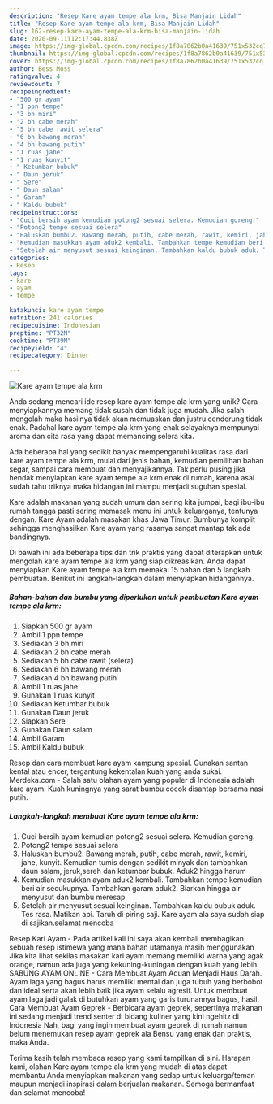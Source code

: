 ```yaml
---
description: "Resep Kare ayam tempe ala krm, Bisa Manjain Lidah"
title: "Resep Kare ayam tempe ala krm, Bisa Manjain Lidah"
slug: 162-resep-kare-ayam-tempe-ala-krm-bisa-manjain-lidah
date: 2020-09-11T12:17:44.838Z
image: https://img-global.cpcdn.com/recipes/1f8a7862b0a41639/751x532cq70/kare-ayam-tempe-ala-krm-foto-resep-utama.jpg
thumbnail: https://img-global.cpcdn.com/recipes/1f8a7862b0a41639/751x532cq70/kare-ayam-tempe-ala-krm-foto-resep-utama.jpg
cover: https://img-global.cpcdn.com/recipes/1f8a7862b0a41639/751x532cq70/kare-ayam-tempe-ala-krm-foto-resep-utama.jpg
author: Bess Moss
ratingvalue: 4
reviewcount: 7
recipeingredient:
- "500 gr ayam"
- "1 ppn tempe"
- "3 bh miri"
- "2 bh cabe merah"
- "5 bh cabe rawit selera"
- "6 bh bawang merah"
- "4 bh bawang putih"
- "1 ruas jahe"
- "1 ruas kunyit"
- " Ketumbar bubuk"
- " Daun jeruk"
- " Sere"
- " Daun salam"
- " Garam"
- " Kaldu bubuk"
recipeinstructions:
- "Cuci bersih ayam kemudian potong2 sesuai selera. Kemudian goreng."
- "Potong2 tempe sesuai selera"
- "Haluskan bumbu2. Bawang merah, putih, cabe merah, rawit, kemiri, jahe, kunyit. Kemudian tumis dengan sedikit minyak dan tambahkan daun salam, jeruk,sereh dan ketumbar bubuk. Aduk2 hingga harum"
- "Kemudian masukkan ayam aduk2 kembali. Tambahkan tempe kemudian beri air secukupnya. Tambahkan garam aduk2. Biarkan hingga air menyusut dan bumbu meresap"
- "Setelah air menyusut sesuai keinginan. Tambahkan kaldu bubuk aduk. Tes rasa. Matikan api. Taruh di piring saji. Kare ayam ala saya sudah siap di sajikan.selamat mencoba"
categories:
- Resep
tags:
- kare
- ayam
- tempe

katakunci: kare ayam tempe 
nutrition: 241 calories
recipecuisine: Indonesian
preptime: "PT32M"
cooktime: "PT39M"
recipeyield: "4"
recipecategory: Dinner

---
```



![Kare ayam tempe ala krm](https://img-global.cpcdn.com/recipes/1f8a7862b0a41639/751x532cq70/kare-ayam-tempe-ala-krm-foto-resep-utama.jpg)

Anda sedang mencari ide resep kare ayam tempe ala krm yang unik? Cara menyiapkannya memang tidak susah dan tidak juga mudah. Jika salah mengolah maka hasilnya tidak akan memuaskan dan justru cenderung tidak enak. Padahal kare ayam tempe ala krm yang enak selayaknya mempunyai aroma dan cita rasa yang dapat memancing selera kita.

Ada beberapa hal yang sedikit banyak mempengaruhi kualitas rasa dari kare ayam tempe ala krm, mulai dari jenis bahan, kemudian pemilihan bahan segar, sampai cara membuat dan menyajikannya. Tak perlu pusing jika hendak menyiapkan kare ayam tempe ala krm enak di rumah, karena asal sudah tahu triknya maka hidangan ini mampu menjadi suguhan spesial.

Kare adalah makanan yang sudah umum dan sering kita jumpai, bagi ibu-ibu rumah tangga pasti sering memasak menu ini untuk keluarganya, tentunya dengan. Kare Ayam adalah masakan khas Jawa Timur. Bumbunya komplit sehingga menghasilkan Kare ayam yang rasanya sangat mantap tak ada bandingnya.


Di bawah ini ada beberapa tips dan trik praktis yang dapat diterapkan untuk mengolah kare ayam tempe ala krm yang siap dikreasikan. Anda dapat menyiapkan Kare ayam tempe ala krm memakai 15 bahan dan 5 langkah pembuatan. Berikut ini langkah-langkah dalam menyiapkan hidangannya.

<!--inarticleads1-->

##### Bahan-bahan dan bumbu yang diperlukan untuk pembuatan Kare ayam tempe ala krm:

1. Siapkan 500 gr ayam
1. Ambil 1 ppn tempe
1. Sediakan 3 bh miri
1. Sediakan 2 bh cabe merah
1. Sediakan 5 bh cabe rawit (selera)
1. Sediakan 6 bh bawang merah
1. Sediakan 4 bh bawang putih
1. Ambil 1 ruas jahe
1. Gunakan 1 ruas kunyit
1. Sediakan  Ketumbar bubuk
1. Gunakan  Daun jeruk
1. Siapkan  Sere
1. Gunakan  Daun salam
1. Ambil  Garam
1. Ambil  Kaldu bubuk


Resep dan cara membuat kare ayam kampung spesial. Gunakan santan kental atau encer, tergantung kekentalan kuah yang anda sukai. Merdeka.com - Salah satu olahan ayam yang populer di Indonesia adalah kare ayam. Kuah kuningnya yang sarat bumbu cocok disantap bersama nasi putih. 

<!--inarticleads2-->

##### Langkah-langkah membuat Kare ayam tempe ala krm:

1. Cuci bersih ayam kemudian potong2 sesuai selera. Kemudian goreng.
1. Potong2 tempe sesuai selera
1. Haluskan bumbu2. Bawang merah, putih, cabe merah, rawit, kemiri, jahe, kunyit. Kemudian tumis dengan sedikit minyak dan tambahkan daun salam, jeruk,sereh dan ketumbar bubuk. Aduk2 hingga harum
1. Kemudian masukkan ayam aduk2 kembali. Tambahkan tempe kemudian beri air secukupnya. Tambahkan garam aduk2. Biarkan hingga air menyusut dan bumbu meresap
1. Setelah air menyusut sesuai keinginan. Tambahkan kaldu bubuk aduk. Tes rasa. Matikan api. Taruh di piring saji. Kare ayam ala saya sudah siap di sajikan.selamat mencoba


Resep Kari Ayam - Pada artikel kali ini saya akan kembali membagikan sebuah resep istimewa yang mana bahan utamanya masih menggunakan Jika kita lihat sekilas masakan kari ayam memang memiliki warna yang agak orange, namun ada juga yang kekuning-kuningan dengan kuah yang lebih. SABUNG AYAM ONLINE - Cara Membuat Ayam Aduan Menjadi Haus Darah. Ayam laga yang bagus harus memiliki mental dan juga tubuh yang berbobot dan ideal serta akan lebih baik jika ayam selalu agresif. Untuk membuat ayam laga jadi galak di butuhkan ayam yang garis turunannya bagus, hasil. Cara Membuat Ayam Geprek - Berbicara ayam geprek, sepertinya makanan ini sedang menjadi trend senter di bidang kuliner yang kini ngehitz di Indonesia Nah, bagi yang ingin membuat ayam geprek di rumah namun belum menemukan resep ayam geprek ala Bensu yang enak dan praktis, maka Anda. 

Terima kasih telah membaca resep yang kami tampilkan di sini. Harapan kami, olahan Kare ayam tempe ala krm yang mudah di atas dapat membantu Anda menyiapkan makanan yang sedap untuk keluarga/teman maupun menjadi inspirasi dalam berjualan makanan. Semoga bermanfaat dan selamat mencoba!
